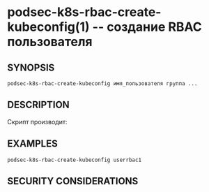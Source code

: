 podsec-k8s-rbac-create-kubeconfig(1) -- создание RBAC пользователя
================================

## SYNOPSIS

`podsec-k8s-rbac-create-kubeconfig имя_пользователя группа ...`

## DESCRIPTION

Скрипт производит:

## EXAMPLES

`podsec-k8s-rbac-create-kubeconfig userrbac1`

## SECURITY CONSIDERATIONS



